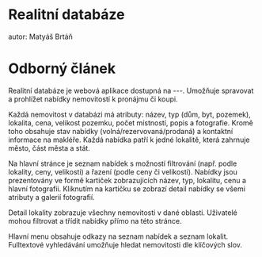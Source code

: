 # Realitní databáze
autor: Matyáš Brtáň

# Odborný článek
Realitní databáze je webová aplikace dostupná na ---. Umožňuje spravovat a prohlížet nabídky nemovitostí k pronájmu či koupi.

Každá nemovitost v databázi má atributy: název, typ (dům, byt, pozemek), lokalita, cena, velikost pozemku, počet místností, popis a fotografie. Kromě toho obsahuje stav nabídky (volná/rezervovaná/prodaná) a kontaktní informace na makléře. Každá nabídka patří k jedné lokalitě, která zahrnuje město, část města a stát.

Na hlavní stránce je seznam nabídek s možností filtrování (např. podle lokality, ceny, velikosti) a řazení (podle ceny či velikosti). Nabídky jsou prezentovány ve formě kartiček zobrazujících název, typ, lokalitu, cenu a hlavní fotografii. Kliknutím na kartičku se zobrazí detail nabídky se všemi atributy a galerií fotografií.

Detail lokality zobrazuje všechny nemovitosti v dané oblasti. Uživatelé mohou filtrovat a třídit nabídky přímo na této stránce.

Hlavní menu obsahuje odkazy na seznam nabídek a seznam lokalit. Fulltextové vyhledávání umožňuje hledat nemovitosti dle klíčových slov.
